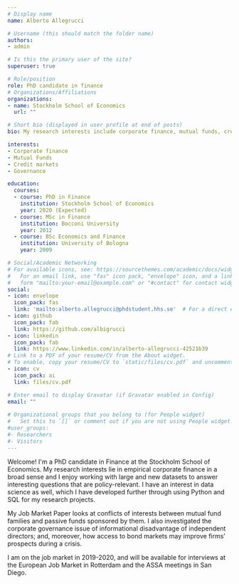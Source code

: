 ```yaml
---
# Display name
name: Alberto Allegrucci

# Username (this should match the folder name)
authors:
- admin

# Is this the primary user of the site?
superuser: true

# Role/position
role: PhD candidate in finance
# Organizations/Affiliations
organizations:
- name: Stockholm School of Economics
  url: ""

# Short bio (displayed in user profile at end of posts)
bio: My research interests include corporate finance, mutual funds, credit markets and governance

interests:
- Corporate finance
- Mutual Funds
- Credit markets
- Governance

education:
  courses:
  - course: PhD in Finance
    institution: Stockholm School of Economics
    year: 2020 (Expected) 
  - course: MSc in Finance
    institution: Bocconi University
    year: 2012
  - course: BSc Economics and Finance
    institution: University of Bologna
    year: 2009

# Social/Academic Networking
# For available icons, see: https://sourcethemes.com/academic/docs/widgets/#icons
#   For an email link, use "fas" icon pack, "envelope" icon, and a link in the
#   form "mailto:your-email@example.com" or "#contact" for contact widget.
social:
- icon: envelope
  icon_pack: fas
  link: 'mailto:alberto.allegrucci@phdstudent.hhs.se'  # For a direct email link, use "mailto:test@example.org".
- icon: github
  icon_pack: fab
  link: https://github.com/albigrucci
- icon: linkedin
  icon_pack: fab
  link: https://www.linkedin.com/in/alberto-allegrucci-42521b39
# Link to a PDF of your resume/CV from the About widget.
# To enable, copy your resume/CV to `static/files/cv.pdf` and uncomment the lines below.  
- icon: cv
  icon_pack: ai
  link: files/cv.pdf

# Enter email to display Gravatar (if Gravatar enabled in Config)
email: ""
  
# Organizational groups that you belong to (for People widget)
#   Set this to `[]` or comment out if you are not using People widget.  
#user_groups:
#- Researchers
#- Visitors
---
```


Welcome! I'm a PhD candidate in Finance at the Stockholm School of Economics. My research interests lie in empirical corporate finance in a broad sense and I enjoy working with large and new datasets to answer interesting questions that are policy-relevant. I have an interest in data science as well, which I have developed further through using Python and SQL for my research projects. 

My Job Market Paper looks at conflicts of interests between mutual fund families and passive funds sponsored by them. I also investigated the corporate governance issue of informational disadvantage of independent directors; and, moreover, how access to bond markets may improve firms’ prospects during a crisis. 

I am on the job market in 2019-2020, and will be available for interviews at the European Job Market in Rotterdam and the ASSA meetings in San Diego.

 

